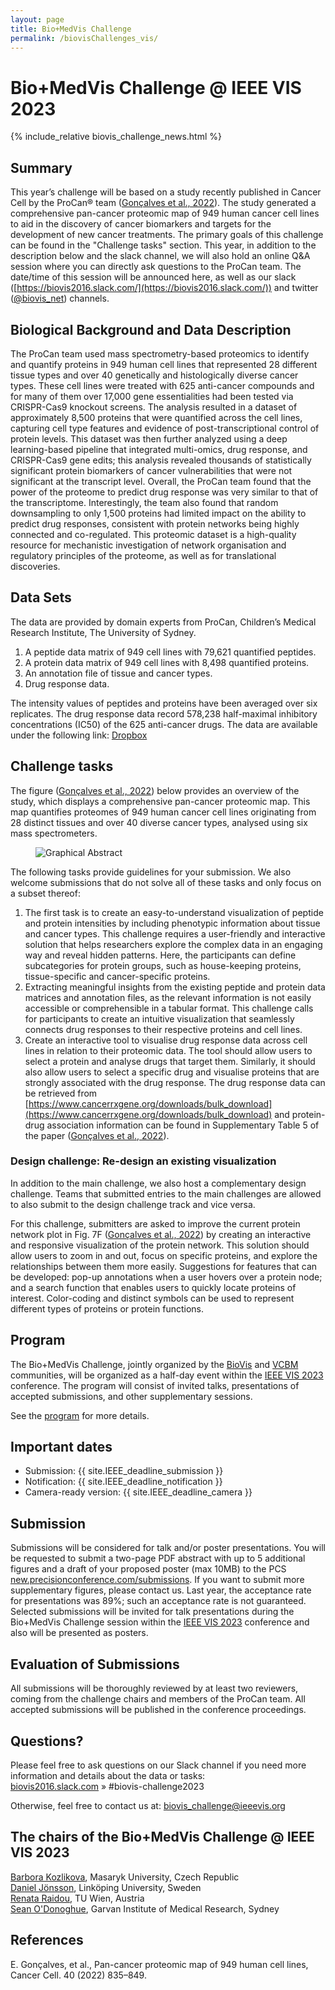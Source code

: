 ```yaml
---
layout: page
title: Bio+MedVis Challenge
permalink: /biovisChallenges_vis/
---
```


# Bio+MedVis Challenge @ IEEE VIS 2023

{% include_relative biovis_challenge_news.html %}

## Summary

This year’s challenge will be based on a study recently published in Cancer Cell
by the ProCan® team ([Gonçalves et al.,
2022](<https://www.cell.com/cancer-cell/fulltext/S1535-6108(22)00274-4>)). The
study generated a comprehensive pan-cancer proteomic map of 949 human cancer
cell lines to aid in the discovery of cancer biomarkers and targets for the
development of new cancer treatments. The primary goals of this challenge can be
found in the "Challenge tasks" section. This year, in addition to the
description below and the slack channel, we will also hold an online Q&A session
where you can directly ask questions to the ProCan team. The date/time of this
session will be announced here, as well as our slack
([https://biovis2016.slack.com/](https://biovis2016.slack.com/)) and twitter
([@biovis_net](https://twitter.com/biovis_net)) channels.

## Biological Background and Data Description

The ProCan team used mass spectrometry-based proteomics to identify and quantify
proteins in 949 human cell lines that represented 28 different tissue types and
over 40 genetically and histologically diverse cancer types. These cell lines
were treated with 625 anti-cancer compounds and for many of them over 17,000
gene essentialities had been tested via CRISPR-Cas9 knockout screens. The
analysis resulted in a dataset of approximately 8,500 proteins that were
quantified across the cell lines, capturing cell type features and evidence of
post-transcriptional control of protein levels. This dataset was then further
analyzed using a deep learning-based pipeline that integrated multi-omics, drug
response, and CRISPR-Cas9 gene edits; this analysis revealed thousands of
statistically significant protein biomarkers of cancer vulnerabilities that were
not significant at the transcript level. Overall, the ProCan team found that the
power of the proteome to predict drug response was very similar to that of the
transcriptome. Interestingly, the team also found that random downsampling to
only 1,500 proteins had limited impact on the ability to predict drug responses,
consistent with protein networks being highly connected and co-regulated. This
proteomic dataset is a high-quality resource for mechanistic investigation of
network organisation and regulatory principles of the proteome, as well as for
translational discoveries.

## Data Sets

The data are provided by domain experts from ProCan, Children’s Medical Research
Institute, The University of Sydney.

1. A peptide data matrix of 949 cell lines with 79,621 quantified peptides.
2. A protein data matrix of 949 cell lines with 8,498 quantified proteins.
3. An annotation file of tissue and cancer types.
4. Drug response data.

The intensity values of peptides and proteins have been averaged over six
replicates. The drug response data record 578,238 half-maximal inhibitory
concentrations (IC50) of the 625 anti-cancer drugs. The data are available
under the following link:
[Dropbox](https://www.dropbox.com/sh/0nemsahltwwstjp/AADb9f6b99K4z2XUPwsJf96Qa?dl=0)

## Challenge tasks

The figure ([Gonçalves et al.,
2022](<https://www.cell.com/cancer-cell/fulltext/S1535-6108(22)00274-4>)) below
provides an overview of the study, which displays a comprehensive pan-cancer
proteomic map. This map quantifies proteomes of 949 human cancer cell lines
originating from 28 distinct tissues and over 40 diverse cancer types, analysed
using six mass spectrometers.

<figure>
    <img src="../images/biovis-challenge/goncalves-graphical-abstract.jpg" alt="Graphical Abstract">
</figure>

The following tasks provide guidelines for your submission. We also welcome
submissions that do not solve all of these tasks and only focus on a subset
thereof:

1. The first task is to create an easy-to-understand visualization of peptide
   and protein intensities by including phenotypic information about tissue and
   cancer types. This challenge requires a user-friendly and interactive solution
   that helps researchers explore the complex data in an engaging way and reveal
   hidden patterns. Here, the participants can define subcategories for protein
   groups, such as house-keeping proteins, tissue-specific and cancer-specific
   proteins.
2. Extracting meaningful insights from the existing peptide and protein data
   matrices and annotation files, as the relevant information is not easily
   accessible or comprehensible in a tabular format. This challenge calls for
   participants to create an intuitive visualization that seamlessly connects drug
   responses to their respective proteins and cell lines.
3. Create an interactive tool to visualise drug response data across cell lines
   in relation to their proteomic data. The tool should allow users to select a
   protein and analyse drugs that target them. Similarly, it should also allow
   users to select a specific drug and visualise proteins that are strongly
   associated with the drug response. The drug response data can be retrieved from
   [https://www.cancerrxgene.org/downloads/bulk_download](https://www.cancerrxgene.org/downloads/bulk_download)
   and protein-drug association information can be found in Supplementary Table 5
   of the paper ([Gonçalves et al.,
   2022](<https://www.cell.com/cancer-cell/fulltext/S1535-6108(22)00274-4>)).

### Design challenge: Re-design an existing visualization

In addition to the main challenge, we also host a complementary design
challenge. Teams that submitted entries to the main challenges are allowed to
also submit to the design challenge track and vice versa.

For this challenge, submitters are asked to improve the current protein network
plot in Fig. 7F ([Gonçalves et al.,
2022](<https://www.cell.com/cancer-cell/fulltext/S1535-6108(22)00274-4>)) by
creating an interactive and responsive visualization of the protein network.
This solution should allow users to zoom in and out, focus on specific proteins,
and explore the relationships between them more easily. Suggestions for features
that can be developed: pop-up annotations when a user hovers over a protein
node; and a search function that enables users to quickly locate proteins of
interest. Color-coding and distinct symbols can be used to represent different
types of proteins or protein functions.

## Program

The Bio+MedVis Challenge, jointly organized by the [BioVis](../) and
[VCBM](https://conferences.eg.org/vcbm2023/) communities, will be organized as a
half-day event within the [IEEE VIS 2023](https://ieeevis.org/year/2023/welcome)
conference. The program will consist of invited talks, presentations of accepted
submissions, and other supplementary sessions.

See the [program](../program_ieee/) for more details.

## Important dates

-   Submission: <time>{{ site.IEEE_deadline_submission }}</time>
-   Notification: <time>{{ site.IEEE_deadline_notification }}</time>
-   Camera-ready version: <time>{{ site.IEEE_deadline_camera }}</time>

## Submission

Submissions will be considered for talk and/or poster presentations. You will be
requested to submit a two-page PDF abstract with up to 5 additional figures
and a draft of your proposed poster (max 10MB) to the PCS [new.precisionconference.com/submissions](https://new.precisionconference.com/submissions). If you want to submit more supplementary figures, please contact us.
Last year, the acceptance rate for presentations was 89%; such
an acceptance rate is not guaranteed. Selected submissions will be invited for
talk presentations during the Bio+MedVis Challenge session within the [IEEE VIS
2023](https://ieeevis.org/year/2023/welcome) conference and also will be presented as posters.

## Evaluation of Submissions
All submissions will be thoroughly reviewed by at least two reviewers, coming from the challenge chairs and members of the ProCan team. All accepted submissions will be published in the conference proceedings.

## Questions?

Please feel free to ask questions on our Slack channel if you need more
information and details about the data or tasks:  
[biovis2016.slack.com](https://biovis2016.slack.com/) » #biovis-challenge2023

Otherwise, feel free to contact us at: biovis_challenge@ieeevis.org

## The chairs of the Bio+MedVis Challenge @ IEEE VIS 2023

[Barbora Kozlikova](https://www.fi.muni.cz/~xkozlik/), Masaryk University, Czech Republic  
[Daniel Jönsson](https://liu.se/en/employee/danjo37), Linköping University, Sweden  
[Renata Raidou](https://renataraidou.com/), TU Wien, Austria  
[Sean O'Donoghue](https://www.garvan.org.au/about-us/people/seaodo), Garvan Institute of Medical Research, Sydney

## References

E. Gonçalves, et al., Pan-cancer proteomic map of 949 human cell lines, Cancer
Cell. 40 (2022) 835–849.
